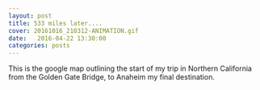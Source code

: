 ```yaml
---
layout: post
title: 533 miles later....
cover: 20161016_210312-ANIMATION.gif
date:   2016-04-22 13:30:00
categories: posts
---
```



This is the google map outlining the start of my trip in Northern California from the Golden Gate Bridge, to Anaheim my final destination.



